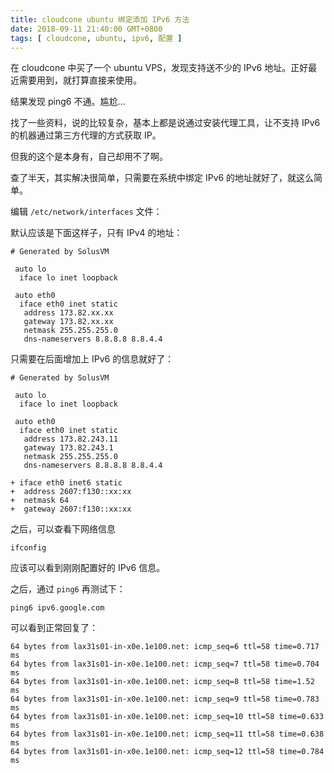 ```yaml
---
title: cloudcone ubuntu 绑定添加 IPv6 方法
date: 2018-09-11 21:40:00 GMT+0800
tags: [ cloudcone, ubuntu, ipv6, 配置 ]
---
```


在 cloudcone 中买了一个 ubuntu VPS，发现支持送不少的 IPv6 地址。正好最近需要用到，就打算直接来使用。

结果发现 ping6 不通。尴尬...

<!-- truncate -->

找了一些资料，说的比较复杂，基本上都是说通过安装代理工具，让不支持 IPv6 的机器通过第三方代理的方式获取 IP。

但我的这个是本身有，自己却用不了啊。

查了半天，其实解决很简单，只需要在系统中绑定 IPv6 的地址就好了，就这么简单。

编辑 `/etc/network/interfaces` 文件：

默认应该是下面这样子，只有 IPv4 的地址：

```
# Generated by SolusVM

 auto lo
  iface lo inet loopback

 auto eth0
  iface eth0 inet static
   address 173.82.xx.xx
   gateway 173.82.xx.xx
   netmask 255.255.255.0
   dns-nameservers 8.8.8.8 8.8.4.4
```

只需要在后面增加上 IPv6 的信息就好了：

```
# Generated by SolusVM

 auto lo
  iface lo inet loopback

 auto eth0
  iface eth0 inet static
   address 173.82.243.11
   gateway 173.82.243.1
   netmask 255.255.255.0
   dns-nameservers 8.8.8.8 8.8.4.4

+ iface eth0 inet6 static
+  address 2607:f130::xx:xx
+  netmask 64
+  gateway 2607:f130::xx:xx
```

之后，可以查看下网络信息

```
ifconfig
```

应该可以看到刚刚配置好的 IPv6 信息。

之后，通过 `ping6` 再测试下：

```
ping6 ipv6.google.com
```

可以看到正常回复了：

```
64 bytes from lax31s01-in-x0e.1e100.net: icmp_seq=6 ttl=58 time=0.717 ms
64 bytes from lax31s01-in-x0e.1e100.net: icmp_seq=7 ttl=58 time=0.704 ms
64 bytes from lax31s01-in-x0e.1e100.net: icmp_seq=8 ttl=58 time=1.52 ms
64 bytes from lax31s01-in-x0e.1e100.net: icmp_seq=9 ttl=58 time=0.783 ms
64 bytes from lax31s01-in-x0e.1e100.net: icmp_seq=10 ttl=58 time=0.633 ms
64 bytes from lax31s01-in-x0e.1e100.net: icmp_seq=11 ttl=58 time=0.638 ms
64 bytes from lax31s01-in-x0e.1e100.net: icmp_seq=12 ttl=58 time=0.784 ms
```
